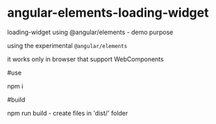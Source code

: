 # angular-elements-loading-widget <br />

loading-widget using @angular/elements - demo purpose <br />

using the experimental `@angular/elements` <br />

it works only in browser that support WebComponents <br />

#use <br />

npm i <br />

#build <br />

npm run build - create files in 'dist/' folder <br />
